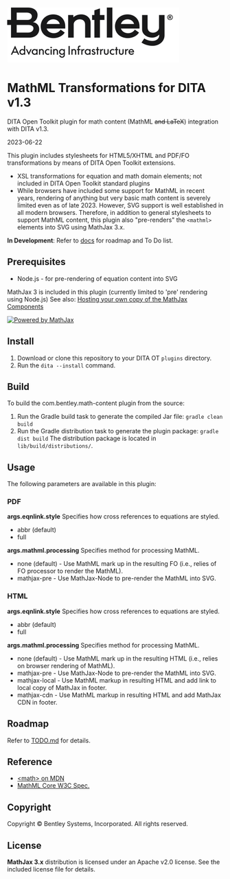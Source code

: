 ![Bentley logo](image/Bentley_logo.svg)
# MathML Transformations for DITA v1.3

DITA Open Toolkit plugin for math content (MathML ~~and LaTeX~~) integration with DITA v1.3.

2023-06-22

This plugin includes stylesheets for HTML5/XHTML and PDF/FO transformations by means of DITA Open Toolkit extensions.

- XSL transformations for equation and math domain elements; not included in DITA Open Toolkit standard plugins
- While browsers have included some support for MathML in recent years, rendering of anything but very basic math content is severely limited even as of late 2023. However, SVG support is well established in all modern browsers. Therefore, in addition to general stylesheets to support MathML content, this plugin also "pre-renders" the `<mathml>` elements into SVG using MathJax 3.x.

**In Development**: Refer to [docs](docs/index.md) for roadmap and To Do list.

## Prerequisites

- Node.js - for pre-rendering of equation content into SVG

MathJax 3 is included in this plugin (currently limited to 'pre' rendering using Node.js)
   See also: [Hosting your own copy of the MathJax Components](https://www.npmjs.com/package/mathjax#hosting-your-own-copy-of-the-mathjax-components)

[![Powered by MathJax](https://www.mathjax.org/badge/badge.gif "Powered by MathJax")](https://www.mathjax.org)


## Install

1. Download or clone this repository to your DITA OT `plugins` directory.
2. Run the `dita --install` command.

## Build

To build the com.bentley.math-content plugin from the source:

1. Run the Gradle build task to generate the compiled Jar file:
   ```gradle clean build```
2. Run the Gradle distribution task to generate the plugin package:
   ```gradle dist build```
   The distribution package is located in `lib/build/distributions/`.

## Usage

The following parameters are available in this plugin:

### PDF

**args.eqnlink.style**
Specifies how cross references to equations are styled.
- abbr (default)
- full

**args.mathml.processing**
Specifies method for processing MathML.
- none (default) - Use MathML mark up in the resulting FO (i.e., relies of FO processor to render the MathML).
- mathjax-pre - Use MathJax-Node to pre-render the MathML into SVG.

### HTML

**args.eqnlink.style**
Specifies how cross references to equations are styled.
- abbr (default)
- full

**args.mathml.processing**
Specifies method for processing MathML.
- none (default) - Use MathML mark up in the resulting HTML (i.e., relies on browser rendering of MathML).
- mathjax-pre - Use MathJax-Node to pre-render the MathML into SVG.
- mathjax-local - Use MathML markup in resulting HTML and add link to local copy of MathJax in footer.
- mathjax-cdn - Use MathML markup in resulting HTML and add MathJax CDN in footer.

## Roadmap

Refer to [TODO.md](docs/TODO.md) for details.

## Reference
* [&lt;math&gt; on MDN](https://developer.mozilla.org/en-US/docs/Web/MathML/Element/math)
* [MathML Core W3C Spec.](https://w3c.github.io/mathml-core/)

## Copyright

Copyright © Bentley Systems, Incorporated. All rights reserved.

## License


**MathJax 3.x** distribution is licensed under an Apache v2.0 license. See the included license file for details.
